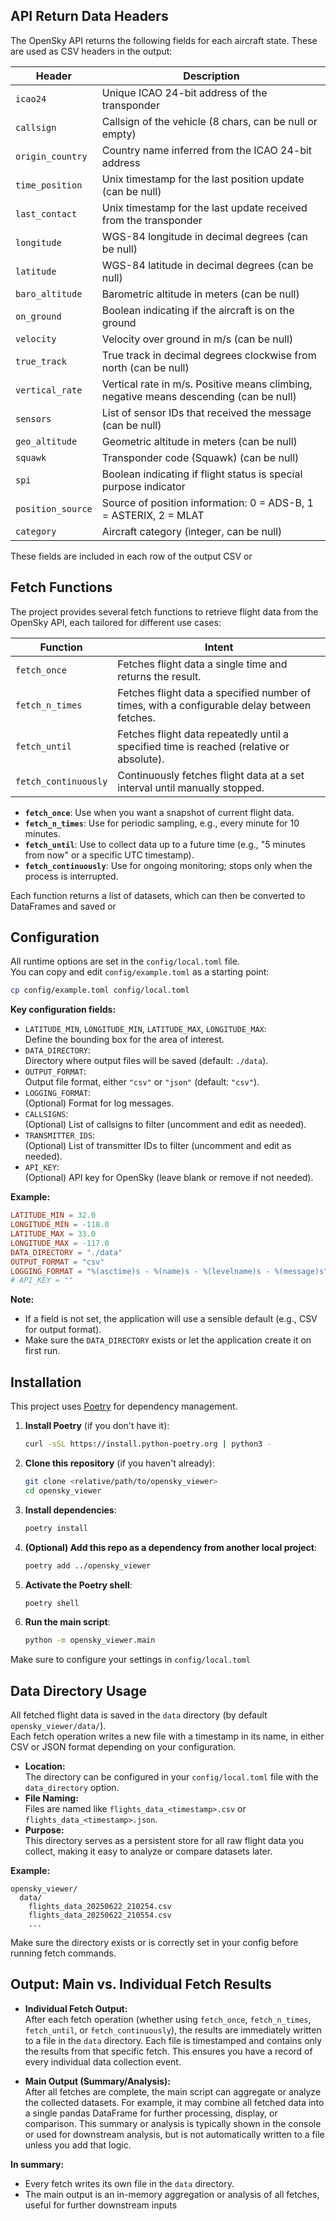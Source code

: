 ## API Return Data Headers

The OpenSky API returns the following fields for each aircraft state. These are used as CSV headers in the output:

| Header           | Description                                                                                   |
|------------------|----------------------------------------------------------------------------------------------|
| `icao24`         | Unique ICAO 24-bit address of the transponder                                                |
| `callsign`       | Callsign of the vehicle (8 chars, can be null or empty)                                      |
| `origin_country` | Country name inferred from the ICAO 24-bit address                                           |
| `time_position`  | Unix timestamp for the last position update (can be null)                                    |
| `last_contact`   | Unix timestamp for the last update received from the transponder                             |
| `longitude`      | WGS-84 longitude in decimal degrees (can be null)                                            |
| `latitude`       | WGS-84 latitude in decimal degrees (can be null)                                             |
| `baro_altitude`  | Barometric altitude in meters (can be null)                                                  |
| `on_ground`      | Boolean indicating if the aircraft is on the ground                                          |
| `velocity`       | Velocity over ground in m/s (can be null)                                                    |
| `true_track`     | True track in decimal degrees clockwise from north (can be null)                             |
| `vertical_rate`  | Vertical rate in m/s. Positive means climbing, negative means descending (can be null)       |
| `sensors`        | List of sensor IDs that received the message (can be null)                                   |
| `geo_altitude`   | Geometric altitude in meters (can be null)                                                   |
| `squawk`         | Transponder code (Squawk) (can be null)                                                      |
| `spi`            | Boolean indicating if flight status is special purpose indicator                             |
| `position_source`| Source of position information: 0 = ADS-B, 1 = ASTERIX, 2 = MLAT                            |
| `category`       | Aircraft category (integer, can be null)                                                     |

These fields are included in each row of the output CSV or

## Fetch Functions

The project provides several fetch functions to retrieve flight data from the OpenSky API, each tailored for different use cases:

| Function             | Intent                                                                                      |
| -------------------- | ------------------------------------------------------------------------------------------- |
| `fetch_once`         | Fetches flight data a single time and returns the result.                                   |
| `fetch_n_times`      | Fetches flight data a specified number of times, with a configurable delay between fetches. |
| `fetch_until`        | Fetches flight data repeatedly until a specified time is reached (relative or absolute).    |
| `fetch_continuously` | Continuously fetches flight data at a set interval until manually stopped.                  |

- **`fetch_once`**: Use when you want a snapshot of current flight data.
- **`fetch_n_times`**: Use for periodic sampling, e.g., every minute for 10 minutes.
- **`fetch_until`**: Use to collect data up to a future time (e.g., "5 minutes from now" or a specific UTC timestamp).
- **`fetch_continuously`**: Use for ongoing monitoring; stops only when the process is interrupted.

Each function returns a list of datasets, which can then be converted to DataFrames and saved or

## Configuration

All runtime options are set in the `config/local.toml` file.  
You can copy and edit `config/example.toml` as a starting point:

```sh
cp config/example.toml config/local.toml
```

**Key configuration fields:**

- `LATITUDE_MIN`, `LONGITUDE_MIN`, `LATITUDE_MAX`, `LONGITUDE_MAX`:  
  Define the bounding box for the area of interest.
- `DATA_DIRECTORY`:  
  Directory where output files will be saved (default: `./data`).
- `OUTPUT_FORMAT`:  
  Output file format, either `"csv"` or `"json"` (default: `"csv"`).
- `LOGGING_FORMAT`:  
  (Optional) Format for log messages.
- `CALLSIGNS`:  
  (Optional) List of callsigns to filter (uncomment and edit as needed).
- `TRANSMITTER_IDS`:  
  (Optional) List of transmitter IDs to filter (uncomment and edit as needed).
- `API_KEY`:  
  (Optional) API key for OpenSky (leave blank or remove if not needed).

**Example:**
```toml
LATITUDE_MIN = 32.0
LONGITUDE_MIN = -118.0
LATITUDE_MAX = 33.0
LONGITUDE_MAX = -117.0
DATA_DIRECTORY = "./data"
OUTPUT_FORMAT = "csv"
LOGGING_FORMAT = "%(asctime)s - %(name)s - %(levelname)s - %(message)s"
# API_KEY = ""
```

**Note:**  
- If a field is not set, the application will use a sensible default (e.g., CSV for output format).
- Make sure the `DATA_DIRECTORY` exists or let the application create it on first run.

## Installation

This project uses [Poetry](https://python-poetry.org/) for dependency management.

1. **Install Poetry** (if you don't have it):
    ```sh
    curl -sSL https://install.python-poetry.org | python3 -
    ```

2. **Clone this repository** (if you haven't already):
    ```sh
    git clone <relative/path/to/opensky_viewer>
    cd opensky_viewer
    ```

3. **Install dependencies**:
    ```sh
    poetry install
    ```

4. **(Optional) Add this repo as a dependency from another local project**:
    ```sh
    poetry add ../opensky_viewer
    ```

5. **Activate the Poetry shell**:
    ```sh
    poetry shell
    ```

6. **Run the main script**:
    ```sh
    python -m opensky_viewer.main
    ```

Make sure to configure your settings in `config/local.toml`

## Data Directory Usage

All fetched flight data is saved in the `data` directory (by default `opensky_viewer/data/`).  
Each fetch operation writes a new file with a timestamp in its name, in either CSV or JSON format depending on your configuration.

- **Location:**  
  The directory can be configured in your `config/local.toml` file with the `data_directory` option.
- **File Naming:**  
  Files are named like `flights_data_<timestamp>.csv` or `flights_data_<timestamp>.json`.
- **Purpose:**  
  This directory serves as a persistent store for all raw flight data you collect, making it easy to analyze or compare datasets later.

**Example:**
```
opensky_viewer/
  data/
    flights_data_20250622_210254.csv
    flights_data_20250622_210554.csv
    ...
```

Make sure the directory exists or is correctly set in your config before running fetch commands.

## Output: Main vs. Individual Fetch Results

- **Individual Fetch Output:**  
  After each fetch operation (whether using `fetch_once`, `fetch_n_times`, `fetch_until`, or `fetch_continuously`), the results are immediately written to a file in the `data` directory. Each file is timestamped and contains only the results from that specific fetch. This ensures you have a record of every individual data collection event.

- **Main Output (Summary/Analysis):**  
  After all fetches are complete, the main script can aggregate or analyze the collected datasets. For example, it may combine all fetched data into a single pandas DataFrame for further processing, display, or comparison. This summary or analysis is typically shown in the console or used for downstream analysis, but is not automatically written to a file unless you add that logic.

**In summary:**  
- Every fetch writes its own file in the `data` directory.
- The main output is an in-memory aggregation or analysis of all fetches, useful for further downstream inputs

